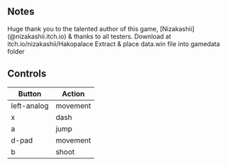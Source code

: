 ## Notes

Huge thank you to the talented author of this game, [Nizakashii] (@nizakashii.itch.io)
& thanks to all testers.
Download at itch.io/nizakashii/Hakopalace
Extract & place data.win file into gamedata folder

## Controls

| Button | Action |
|--|--| 
|left-analog|movement|
|x|dash|
|a|jump|
|d-pad|movement|
|b|shoot|



